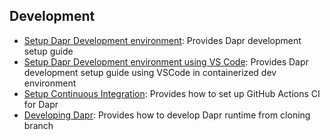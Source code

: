 ## Development

* [Setup Dapr Development environment](./setup-dapr-development-env.md): Provides Dapr development setup guide
* [Setup Dapr Development environment using VS Code](./setup-dapr-development-env.md): Provides Dapr development setup guide using VSCode in containerized dev environment
* [Setup Continuous Integration](./setup-ci.md): Provides how to set up GitHub Actions CI for Dapr
* [Developing Dapr](./developing-dapr.md): Provides how to develop Dapr runtime from cloning branch
